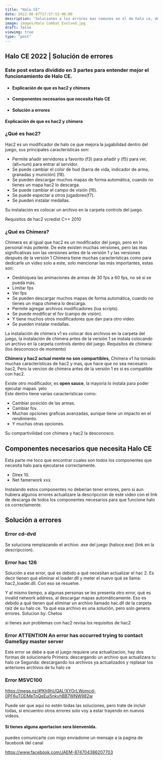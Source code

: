```yaml
---
title: "Halo CE"
date: 2022-06-07T17:57:53-06:00
description: 'Soluciones a los errores mas comunes en el de halo ce, desde la instalacion hasta errores más concretos.'
image: images/Halo Combat Evolved.jpg
draft: false
viewimg: true
type: "post"
---
```


## Halo CE 2022 | Solución de errores

### Este post estara dividido en 3 partes para entender mejor el funcionamiento de Halo CE.

- ####  Explicación de que es hac2 y chimera
- ####  Componentes necesarios que necesita Halo CE
- ####  Solución a errores

#### Explicación de que es hac2 y chimera

### ¿Qué es hac2?

Hac2 es un modificador de halo ce que mejora la jugabilidad dentro del juego, sus principales características son: 

- 	Permite añadir servidores a favorito (f3) para añadir y (f5) para ver, (alt+num) para entrar al servidor.
- 	Se puede cambiar el color de hud (barra de vida, indicador de arma, granadas y munición) (f8).
- 	Se pueden descargar muchos mapas de forma automática, cuando no tienes un mapa hac2 lo descarga.
- 	Se puede cambiar el campo de visión (f6).
- 	Se puede espectar a otros jugadores(f7).
- 	Se pueden instalar medallas.

Su instalación es colocar un archivo en la carpeta controls del juego.

Requisitos de hac2
vcredist C++ 2010

### ¿Qué es Chimera?

Chimera es al igual que hac2 es un modificador del juego, pero en lo personal más potente.
De este existen muchas versiones, pero las mas significativas son las versiones antes de la versión 1 y las versiones después de la versión 1
Chimera tiene muchas características como para dedicarle un video solo a este, solo mencionar las más importantes, estas son:

- 	Desbloquea las animaciones de armas de 30 fps a 60 fps, no sé si se pueda más.
- 	Limitar fps
- 	Ver fps
-	Se pueden descargar muchos mapas de forma automática, cuando no tienes un mapa chimera lo descarga.
-	Permite agregar archivos modificadores (lua scripts).
-	Se puede modificar el fov (campo de visión).
-	Y tiene muchos otros modificadores que dan para otro video.
-	Se pueden instalar medallas.

La instalación de chimera v1 es colocar dos archivos en la carpeta del juego, la instalación de chimera antes de la versión 1 se instala colocando un archivo en la carpeta controls dentro del juego.
Requisitos de chimera:
(los desconosco de momento)

**Chimera y hac2 actual mente no son compartibles**, Chimera v1 ha tomado muchas características de hac2 y mas, que hace que no sea necesario hac2, Pero la vercion de chimera antes de la versión 1 es si es compatible con hac2.

Existe otro modificador, es **open sauce**, la mayoría lo instala para poder ejecutar mapas. yelo  
Este dentro tiene varias características como:

- Cambiar posición de las armas.
- Cambiar fov.
- Muchas opciones graficas avanzadas, aunque tiene un impacto en el rendimiento.
- Y muchas otras opciones.

Su compartivilidad con chimera y hac2 la desconosco.

## Componentes necesarios que necesita Halo CE

Esta parte me toco que encontrar cuales son todos los componentes que necesita halo para ejecutarse correctamente.

- Direx 10.
- Net famerwork xxx.

Instalando estos componentes no deberían tener errores, pero si aun hubiera algunos errores actualizare la descripccion de este video con el link de descarga de todos los componentes necesarios para que funcione halo ce correctamente.

## Solución a errores

### Error cd-dvd
Se soluciona remplazando el archivo .exe del juego (haloce.exe) (link en la descripccion).

### Error hac 126

Solución a ese error, qué es debido a qué necesitan actualizar el hac 2. Es decir tienen qué eliminar el loader.dll y meter el nuevo qué se llama: hac2_loader.dll. Con eso se resuelve.

Y al mismo tiempo, a algunas personas se les presenta otro error, qué es invalid network address, al descargar mapas automáticamente. Eso es debido a qué tienen qué eliminar un archivo llamado hac.dll de la carpeta raíz de su halo ce. Ya qué esa archivo es una solución, pero solo genera errores.
 Solucion by: Chetos

si tienes aun problemas con hac2 revisa los requisitos de hac2

### Error ATTENTION An error has occurred trying to contact GameSpy master server

Este error se debe a que el juego requiere una actualizacion, hay dos formas de solucionarlo
Primera: descargando un archivo que actualizara tu halo ce
Segunda: descargando los archivos ya actualizados y replasar los anteriores archivos de tu halo ce
### Error MSVC100
https://mega.nz/#!Kh9hUQAL!XYOrLWomcd-0PF6uTODMeToQeEuj5nkvhBB7WNW982w


Puede ser que aquí no estén todas las soluciones, pero trate de incluir todas, si encuentro otros errores solo voy a estar trayendo en nuevos videos.
#### Si tienes alguna aportacion sera bienvenida.
puedes comunicarte con migo enviadome un mensaje a la pagina de facebook del canal

https://www.facebook.com/JAEM-874704386207703